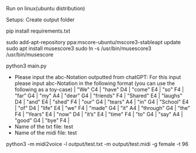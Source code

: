 Run on linux(ubuntu distribution)

Setups:
Create output folder

pip install requirements.txt

sudo add-apt-repository ppa:mscore-ubuntu/mscore3-stableapt update
sudo apt install musescore3
sudo ln -s /usr/bin/musescore3 /usr/bin/musescore

python3 main.py
- Please input the abc-Notation outputted from chatGPT:
For this input please input abc-Notation in the following format (you can use the following as a toy-case) 
    | "We" C4 | "have" D4 | "come" E4 | "so" F4 | "far" G4 | "my" A4 | "dear" G4 | "friends" F4 | "Shared" E4 | "laughs" D4 | "and" E4 | "shed" F4 | "our" G4 | "tears" A4 | "in" G4 | "School" E4 | "of" D4 | "life" E4 | "we" F4 | "made" G4 | "it" A4 | "through" G4 | "the" F4 | "Years" E4 | "now" D4 | "it’s" E4 | "time" F4 | "to" G4 | "say" A4 | "good" G4 | "bye" F4 |
- Name of the txt file: 
test
- Name of the midi file: 
test

python3 -m midi2voice -l output/test.txt -m output/test.midi -g female -t 96  
